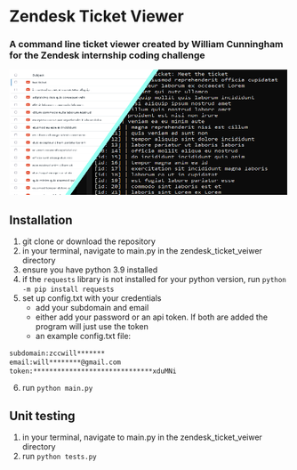 # Zendesk Ticket Viewer
### A command line ticket viewer created by William Cunningham for the Zendesk internship coding challenge
!["splash image"](splash.png)
## Installation
1. git clone or download the repository
2. in your terminal, navigate to main.py in the zendesk_ticket_veiwer directory
3. ensure you have python 3.9 installed
4. if the `requests` library is not installed for your python version, run `python -m pip install requests`
5. set up config.txt with your credentials
    * add your subdomain and email
    * either add your password or an api token. If both are added the program will just use the token
    * an example config.txt file:
```
subdomain:zccwill*******
email:will********@gmail.com
token:******************************xduMNi
```
6. run `python main.py`


## Unit testing
1. in your terminal, navigate to main.py in the zendesk_ticket_veiwer directory
2. run `python tests.py`
